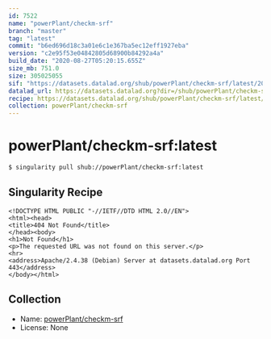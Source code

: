 ```yaml
---
id: 7522
name: "powerPlant/checkm-srf"
branch: "master"
tag: "latest"
commit: "b6ed696d18c3a01e6c1e367ba5ec12eff1927eba"
version: "c2e95f53e04842805d68900b84292a4a"
build_date: "2020-08-27T05:20:15.655Z"
size_mb: 751.0
size: 305025055
sif: "https://datasets.datalad.org/shub/powerPlant/checkm-srf/latest/2020-08-27-b6ed696d-c2e95f53/c2e95f53e04842805d68900b84292a4a.sif"
datalad_url: https://datasets.datalad.org?dir=/shub/powerPlant/checkm-srf/latest/2020-08-27-b6ed696d-c2e95f53/
recipe: https://datasets.datalad.org/shub/powerPlant/checkm-srf/latest/2020-08-27-b6ed696d-c2e95f53/Singularity
collection: powerPlant/checkm-srf
---
```


# powerPlant/checkm-srf:latest

```bash
$ singularity pull shub://powerPlant/checkm-srf:latest
```

## Singularity Recipe

```singularity
<!DOCTYPE HTML PUBLIC "-//IETF//DTD HTML 2.0//EN">
<html><head>
<title>404 Not Found</title>
</head><body>
<h1>Not Found</h1>
<p>The requested URL was not found on this server.</p>
<hr>
<address>Apache/2.4.38 (Debian) Server at datasets.datalad.org Port 443</address>
</body></html>
```

## Collection

 - Name: [powerPlant/checkm-srf](https://github.com/powerPlant/checkm-srf)
 - License: None


